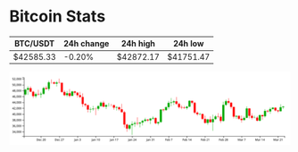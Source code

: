 # Bitcoin Stats

BTC/USDT|24h change|24h high|24h low|
|---|---|---|---|
|$42585.33|-0.20%|$42872.17|$41751.47|

<img src="./chart.svg">
